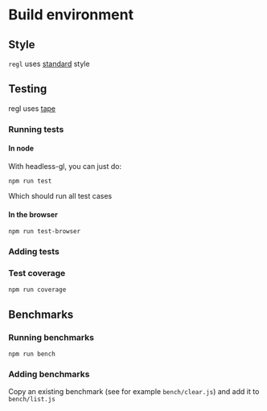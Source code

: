 # Build environment

## Style

`regl` uses [standard](https://github.com/feross/standard) style

## Testing

regl uses [tape](https://www.npmjs.com/package/tape)

### Running tests

#### In node
With headless-gl, you can just do:

```
npm run test
```

Which should run all test cases

#### In the browser

```
npm run test-browser
```

### Adding tests

### Test coverage

```
npm run coverage
```

## Benchmarks

### Running benchmarks

```
npm run bench
```

### Adding benchmarks
Copy an existing benchmark (see for example `bench/clear.js`) and add it to `bench/list.js`
